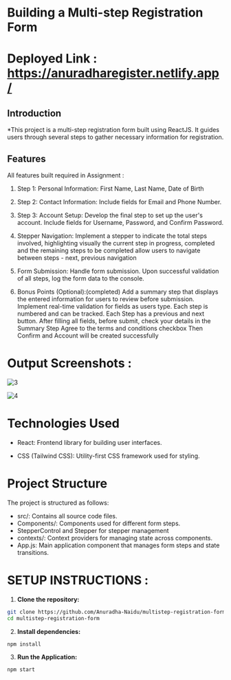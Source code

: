 # Building a Multi-step Registration Form


   # Deployed Link : https://anuradharegister.netlify.app/

   
## Introduction 
   *This project is a multi-step registration form built using ReactJS. It guides users through several steps to gather necessary information for
   registration.
   
   ## Features
   All features built required in Assignment : 
   1. Step 1: Personal Information: First Name, Last Name, Date of Birth
   
   2. Step 2: Contact Information: Include fields for Email and Phone Number.

   3. Step 3: Account Setup: Develop the final step to set up the user's account.
                          Include fields for Username, Password, and Confirm Password.
   
  4.  Stepper Navigation: Implement a stepper to indicate the total steps involved, highlighting visually the current step in progress, 
                       completed and the remaining steps to be completed allow users to navigate between steps - next, previous 
                       navigation
                       
   5. Form Submission: Handle form submission. Upon successful validation of all steps, log the form data to the console.
   
   6. Bonus Points (Optional):(completed) Add a summary step that displays the entered information for users to review before 
                                          submission.
                                          Implement real-time validation for fields as users type.
     Each step is numbered and can be tracked.
     Each Step has a previous and next button.
     After filling all fields, before submit, check your details in the Summary Step
     Agree to the terms and conditions checkbox
     Then Confirm and Account will be created successfully
      
# Output Screenshots :

![3](https://github.com/Anuradha-Naidu/multistep-registration-form/assets/88324015/d5100cae-0e45-45e5-a22b-2535ff3c94e4)

![4](https://github.com/Anuradha-Naidu/multistep-registration-form/assets/88324015/11f4b1d9-72dc-41ef-b1d1-02e2d3565eaa)
   
# Technologies Used

- React: Frontend library for building user interfaces.
   
- CSS (Tailwind CSS): Utility-first CSS framework used for styling.

# Project Structure
   The project is structured as follows:

   - src/: Contains all source code files.
   - Components/: Components used for different form steps.
   - StepperControl and Stepper for stepper management
   - contexts/: Context providers for managing state across components.
   - App.js: Main application component that manages form steps and state transitions.

# SETUP INSTRUCTIONS :

   1. **Clone the repository:**

   ```bash
   git clone https://github.com/Anuradha-Naidu/multistep-registration-form.git
   cd multistep-registration-form
   ```

   2. **Install dependencies:**
      
   ```bash
   npm install
   ```
   
   3. **Run the Application:**
   ```bash
   npm start
   ```

   

   

   

